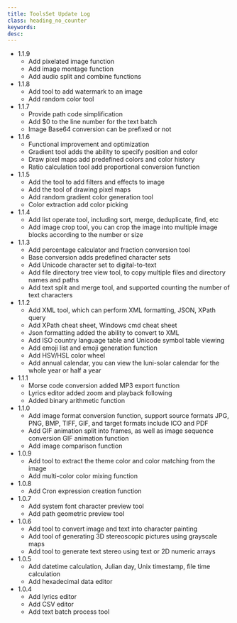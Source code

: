 ```yaml
---
title: ToolsSet Update Log
class: heading_no_counter
keywords: 
desc: 
---
```


* 1.1.9
  * Add pixelated image function
  * Add image montage function
  * Add audio split and combine functions
* 1.1.8
  * Add tool to add watermark to an image
  * Add random color tool
* 1.1.7
  * Provide path code simplification
  * Add $0 to the line number for the text batch
  * Image Base64 conversion can be prefixed or not
* 1.1.6
  * Functional improvement and optimization
  * Gradient tool adds the ability to specify position and color
  * Draw pixel maps add predefined colors and color history
  * Ratio calculation tool add proportional conversion function 
* 1.1.5
  * Add the tool to add filters and effects to image
  * Add the tool of drawing pixel maps
  * Add random gradient color generation tool
  * Color extraction add color picking
* 1.1.4
  * Add list operate tool, including sort, merge, deduplicate, find, etc
  * Add image crop tool, you can crop the image into multiple image blocks according to the number or size
* 1.1.3
  * Add percentage calculator and fraction conversion tool
  * Base conversion adds predefined character sets
  * Add Unicode character set to digital-to-text
  * Add file directory tree view tool, to copy multiple files and directory names and paths
  * Add text split and merge tool, and supported counting the number of text characters
* 1.1.2
  * Add XML tool, which can perform XML formatting, JSON, XPath query
  * Add XPath cheat sheet, Windows cmd cheat sheet
  * Json formatting added the ability to convert to XML
  * Add ISO country language table and Unicode symbol table viewing
  * Add emoji list and emoji generation function
  * Add HSV/HSL color wheel
  * Add annual calendar, you can view the luni-solar calendar for the whole year or half a year
* 1.1.1
  * Morse code conversion added MP3 export function
  * Lyrics editor added zoom and playback following
  * Added binary arithmetic function
* 1.1.0
  * Add image format conversion function, support source formats JPG, PNG, BMP, TIFF, GIF, and target formats include ICO and PDF
  * Add GIF animation split into frames, as well as image sequence conversion GIF animation function
  * Add image comparison function
* 1.0.9
  * Add tool to extract the theme color and color matching from the image
  * Add multi-color color mixing function
* 1.0.8
  * Add Cron expression creation function
* 1.0.7
  * Add system font character preview tool
  * Add path geometric preview tool
* 1.0.6
  * Add tool to convert image and text into character painting
  * Add tool of generating 3D stereoscopic pictures using grayscale maps
  * Add tool to generate text stereo using text or 2D numeric arrays
* 1.0.5
  * Add datetime calculation, Julian day, Unix timestamp, file time calculation
  * Add hexadecimal data editor
* 1.0.4
  * Add lyrics editor
  * Add CSV editor
  * Add text batch process tool